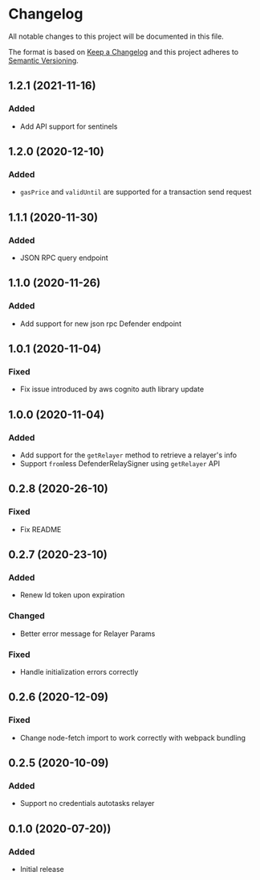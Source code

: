 # Changelog

All notable changes to this project will be documented in this file.

The format is based on [Keep a Changelog](http://keepachangelog.com/en/1.0.0/)
and this project adheres to [Semantic Versioning](http://semver.org/spec/v2.0.0.html).

## 1.2.1 (2021-11-16)

### Added

- Add API support for sentinels

## 1.2.0 (2020-12-10)

### Added

- `gasPrice` and `validUntil` are supported for a transaction send request

## 1.1.1 (2020-11-30)

### Added

- JSON RPC query endpoint

## 1.1.0 (2020-11-26)

### Added

- Add support for new json rpc Defender endpoint

## 1.0.1 (2020-11-04)

### Fixed

- Fix issue introduced by aws cognito auth library update

## 1.0.0 (2020-11-04)

### Added

- Add support for the `getRelayer` method to retrieve a relayer's info
- Support `from`less DefenderRelaySigner using `getRelayer` API

## 0.2.8 (2020-26-10)

### Fixed

- Fix README

## 0.2.7 (2020-23-10)

### Added

- Renew Id token upon expiration

### Changed

- Better error message for Relayer Params

### Fixed

- Handle initialization errors correctly

## 0.2.6 (2020-12-09)

### Fixed

- Change node-fetch import to work correctly with webpack bundling

## 0.2.5 (2020-10-09)

### Added

- Support no credentials autotasks relayer

## 0.1.0 (2020-07-20))

### Added

- Initial release
